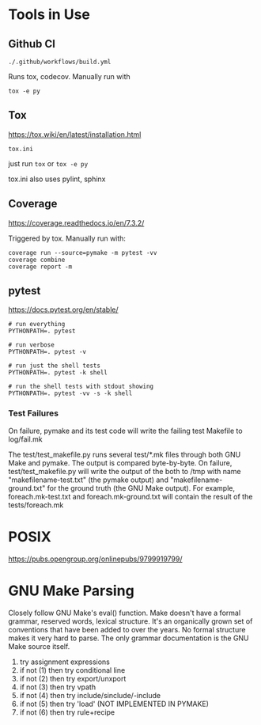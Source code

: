 # Tools in Use

## Github CI

	./.github/workflows/build.yml

Runs tox, codecov. Manually run with

	tox -e py

## Tox

https://tox.wiki/en/latest/installation.html

	tox.ini
just run `tox`    or `tox -e py`

tox.ini also uses pylint, sphinx

## Coverage

https://coverage.readthedocs.io/en/7.3.2/

Triggered by tox. Manually run with:

	coverage run --source=pymake -m pytest -vv
	coverage combine
	coverage report -m

## pytest

https://docs.pytest.org/en/stable/

	# run everything
	PYTHONPATH=. pytest

	# run verbose
	PYTHONPATH=. pytest -v

	# run just the shell tests
	PYTHONPATH=. pytest -k shell

	# run the shell tests with stdout showing
	PYTHONPATH=. pytest -vv -s -k shell

### Test Failures

On failure, pymake and its test code will write the failing test Makefile to 
log/fail.mk  

The test/test_makefile.py runs several test/*.mk files through both GNU Make 
and pymake. The output is compared byte-by-byte. On failure, test/test_makefile.py
will write the output of the both to /tmp with name "makefilename-test.txt" (the pymake 
output) and "makefilename-ground.txt" for the ground truth (the GNU Make output).
For example, foreach.mk-test.txt and foreach.mk-ground.txt will contain the
result of the tests/foreach.mk 


# POSIX

https://pubs.opengroup.org/onlinepubs/9799919799/


# GNU Make Parsing

Closely follow GNU Make's eval() function.  Make doesn't have a formal grammar, 
reserved words, lexical structure. It's an organically grown set of conventions
that have been added to over the years. No formal structure makes it very hard to
parse. The only grammar documentation is the GNU Make source itself.

1. try assignment expressions
2. if not (1) then try conditional line
3. if not (2) then try export/unxport
4. if not (3) then try vpath
5. if not (4) then try include/sinclude/-include
6. if not (5) then try 'load'  (NOT IMPLEMENTED IN PYMAKE)
7. if not (6) then try rule+recipe
